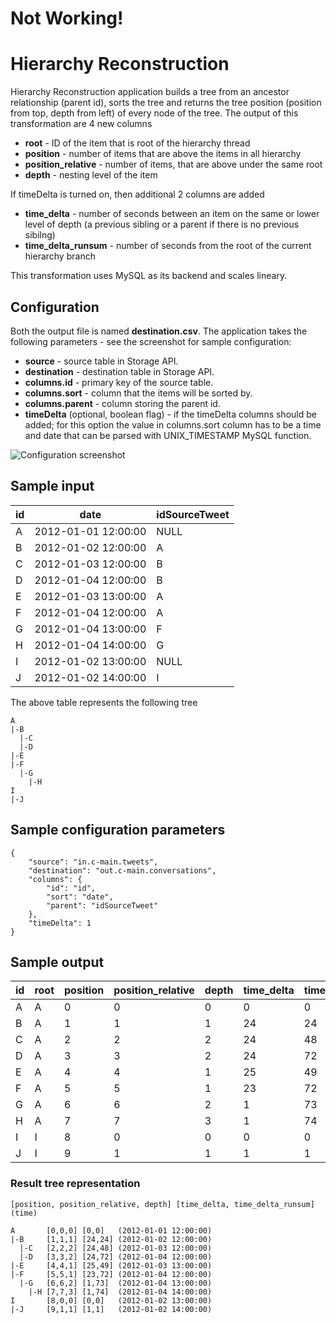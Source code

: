 Not Working!
==================

Hierarchy Reconstruction 
==================

Hierarchy Reconstruction application builds a tree from an ancestor relationship (parent id), sorts the tree and returns the tree position (position from top, depth from left) of every node of the tree. The output of this transformation are 4 new columns

- **root** - ID of the item that is root of the hierarchy thread
- **position** - number of items that are above the items in all hierarchy
- **position_relative** - number of items, that are above under the same root
- **depth** - nesting level of the item

If timeDelta is turned on, then additional 2 columns are added
 
- **time_delta** - number of seconds between an item on the same or lower level of depth (a previous sibling or a parent if there is no previous sibilng)
- **time_delta_runsum** - number of seconds from the root of the current hierarchy branch

This transformation uses MySQL as its backend and scales lineary.

Configuration
-------------------

Both the output file is named **destination.csv**. The application takes the following parameters - see the screenshot for sample configuration:

- **source** - source table in Storage API.
- **destination** - destination table in Storage API.
- **columns.id** - primary key of the source table.
- **columns.sort** - column that the items will be sorted by.
- **columns.parent** - column storing the parent id.
- **timeDelta** (optional, boolean flag) - if the timeDelta columns should be added; for this option the value in columns.sort column has to be a time and date that can be parsed with UNIX_TIMESTAMP MySQL function.

![Configuration screenshot](https://github.com/keboola/php-custom-application-hierarchy/blob/master/doc/screenshot.png)

Sample input 
-------------------

id|date|idSourceTweet
---|---|---
A|2012-01-01 12:00:00|NULL
B|2012-01-02 12:00:00|A
C|2012-01-03 12:00:00|B
D|2012-01-04 12:00:00|B
E|2012-01-03 13:00:00|A
F|2012-01-04 12:00:00|A
G|2012-01-04 13:00:00|F
H|2012-01-04 14:00:00|G
I|2012-01-02 13:00:00|NULL
J|2012-01-02 14:00:00|I

The above table represents the following tree

```
A    
|-B  
  |-C
  |-D
|-E  
|-F  
  |-G
    |-H 
I
|-J
```


Sample configuration parameters
-------------------

```
{ 
    "source": "in.c-main.tweets", 
    "destination": "out.c-main.conversations", 
    "columns": {
        "id": "id",
        "sort": "date",
        "parent": "idSourceTweet"
    },
    "timeDelta": 1
}
```

Sample output
-------------------

id|root|position|position_relative|depth|time_delta|time_delta_runsum
---|---|---|---|---|---|---
A|A|0|0|0|0|0
B|A|1|1|1|24|24
C|A|2|2|2|24|48
D|A|3|3|2|24|72
E|A|4|4|1|25|49
F|A|5|5|1|23|72
G|A|6|6|2|1|73
H|A|7|7|3|1|74
I|I|8|0|0|0|0
J|I|9|1|1|1|1

### Result tree representation

```
[position, position_relative, depth] [time_delta, time_delta_runsum]    (time) 

A       [0,0,0] [0,0]   (2012-01-01 12:00:00) 
|-B     [1,1,1] [24,24] (2012-01-02 12:00:00) 
  |-C   [2,2,2] [24,48] (2012-01-03 12:00:00) 
  |-D   [3,3,2] [24,72] (2012-01-04 12:00:00) 
|-E     [4,4,1] [25,49] (2012-01-03 13:00:00) 
|-F     [5,5,1] [23,72] (2012-01-04 12:00:00) 
  |-G   [6,6,2] [1,73]  (2012-01-04 13:00:00) 
    |-H [7,7,3] [1,74]  (2012-01-04 14:00:00) 
I       [8,0,0] [0,0]   (2012-01-02 13:00:00) 
|-J     [9,1,1] [1,1]   (2012-01-02 14:00:00) 
```
